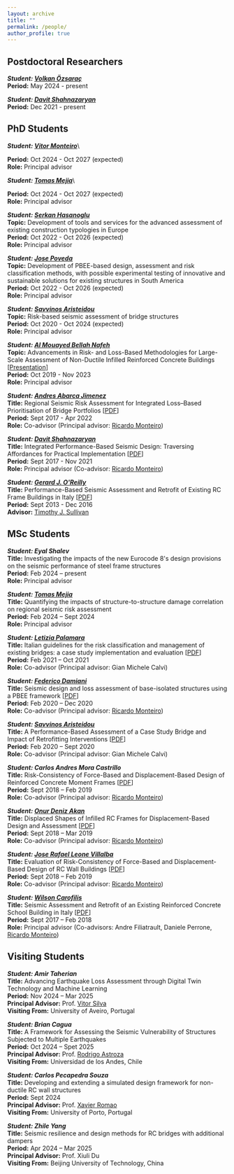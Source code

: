 ```yaml
---
layout: archive
title: ""
permalink: /people/
author_profile: true
---
```


## Postdoctoral Researchers
***Student:	[Volkan Özsaraç](https://www.linkedin.com/in/volkan-%C3%B6zsara%C3%A7-90509890/)***\
**Period:** May 2024 - present

***Student:	[Davit Shahnazaryan](https://www.linkedin.com/in/davitshahnazaryan/)***\
**Period:** Dec 2021 - present

## PhD Students
***Student: [Vitor Monteiro](https://www.linkedin.com/in/v%C3%ADtor-monteiro-structuralengineering/)***\
<!-- **Topic:** Development of tools and services for the advanced assessment of existing construction typologies in Europe\ -->
**Period:** Oct 2024 - Oct 2027 (expected)\
**Role:** Principal advisor

***Student: [Tomas Mejia](https://www.linkedin.com/in/tom%C3%A1s-mej%C3%ADa-03516112a/)***\
<!-- **Topic:** Development of tools and services for the advanced assessment of existing construction typologies in Europe\ -->
**Period:** Oct 2024 - Oct 2027 (expected)\
**Role:** Principal advisor

***Student: [Serkan Hasanoglu](https://www.linkedin.com/in/serkan-hasano%C4%9Flu-810a12b9/)***\
**Topic:** Development of tools and services for the advanced assessment of existing construction typologies in Europe\
**Period:** Oct 2022 - Oct 2026 (expected)\
**Role:** Principal advisor

***Student: [Jose Poveda](https://www.linkedin.com/in/jose-poveda-7ab351a1/)***\
**Topic:** Development of PBEE-based design, assessment and risk classification methods, with possible experimental testing of innovative and sustainable solutions for existing structures in South America\
**Period:** Oct 2022 - Oct 2026 (expected)\
**Role:** Principal advisor

***Student: [Savvinos Aristeidou](https://www.linkedin.com/in/savvinos-aristeidou-419711230/)***\
**Topic:** Risk-based seismic assessment of bridge structures\
**Period:** Oct 2020 - Oct 2024 (expected)\
**Role:** Principal advisor

***Student: [Al Mouayed Bellah Nafeh](https://www.linkedin.com/in/al-mouayed-bellah-nafeh/)***\
**Topic:** Advancements in Risk- and Loss-Based Methodologies for Large-Scale Assessment of Non-Ductile Infilled Reinforced Concrete Buildings [[Presentation](http://gerardjoreilly.github.io/files/Presentations/PhD_Nafeh-2024.pdf)]\
**Period:** Oct 2019 - Nov 2023\
**Role:**	Principal advisor

***Student: [Andres Abarca Jimenez](https://www.linkedin.com/in/andres-abarca-jimenez/)***\
**Title:** Regional Seismic Risk Assessment for Integrated Loss–Based Prioritisation of Bridge Portfolios [[PDF](http://gerardjoreilly.github.io/files/Theses/2022-Abarca.pdf)]\
**Period:** Sept 2017 - Apr 2022\
**Role:** Co-advisor (Principal advisor: [Ricardo Monteiro](https://www.linkedin.com/in/ricardo-monteiro-09306a58/))

***Student:	[Davit Shahnazaryan](https://www.linkedin.com/in/davitshahnazaryan/)***\
**Title:**	Integrated Performance-Based Seismic Design: Traversing Affordances for Practical Implementation [[PDF](http://gerardjoreilly.github.io/files/Theses/2021-Shahnazaryan.pdf)]\
**Period:** Sept 2017 - Nov 2021\
**Role:**	Principal advisor (Co-advisor: [Ricardo Monteiro](https://www.linkedin.com/in/ricardo-monteiro-09306a58/))

***Student:	[Gerard J. O'Reilly](https://www.linkedin.com/in/gerard-o-reilly-19601732/)***\
**Title:**	Performance-Based Seismic Assessment and Retrofit of Existing RC Frame Buildings in Italy [[PDF](http://gerardjoreilly.github.io/files/Theses/2016_O'Reilly.pdf)]\
**Period:** Sept 2013 - Dec 2016\
**Advisor:** [Timothy J. Sullivan](https://www.linkedin.com/in/timothy-sullivan-6611836/)

## MSc Students
***Student: Eyal Shalev***\
**Title:** Investigating the impacts of the new Eurocode 8's design provisions on the seismic performance of steel frame structures\
**Period:** Feb 2024 – present\
**Role:** Principal advisor

***Student: [Tomas Mejia](https://www.linkedin.com/in/tom%C3%A1s-mej%C3%ADa-03516112a/)***\
**Title:** Quantifying the impacts of structure-to-structure damage correlation on regional seismic risk assessment\
**Period:** Feb 2024 – Sept 2024\
**Role:** Principal advisor

***Student: [Letizia Palamara](https://www.linkedin.com/in/letizia-palamara-371062227/)***\
**Title:** Italian guidelines for the risk classification and management of existing bridges: a case study implementation and evaluation [[PDF](http://gerardjoreilly.github.io/files/Theses/2020-Palamara.pdf)]\
**Period:** Feb 2021 – Oct 2021\
**Role:** Co-advisor (Principal advisor: Gian Michele Calvi)

***Student: [Federico Damiani](https://www.linkedin.com/in/federico-damiani-5a5a2b1b3/)***\
**Title:** Seismic design and loss assessment of base-isolated structures using a PBEE framework [[PDF](http://gerardjoreilly.github.io/files/Theses/2020-Damiani.pdf)]\
**Period:** Feb 2020 – Dec 2020\
**Role:** Co-advisor (Principal advisor: [Ricardo Monteiro](https://www.linkedin.com/in/ricardo-monteiro-09306a58/))

***Student: [Savvinos Aristeidou](https://www.linkedin.com/in/savvinos-aristeidou-419711230/)***\
**Title:** A Performance-Based Assessment of a Case Study Bridge and Impact of Retrofitting Interventions [[PDF](http://gerardjoreilly.github.io/files/Theses/2020_Aristeidou.pdf)]\
**Period:** Feb 2020 – Sept 2020\
**Role:** Co-advisor (Principal advisor: Gian Michele Calvi)

***Student: Carlos Andres Mora Castrillo***\
**Title:** Risk-Consistency of Force-Based and Displacement-Based Design of Reinforced Concrete Moment Frames [[PDF](http://gerardjoreilly.github.io/files/Theses/2019_Mora-Castrillo.pdf)]\
**Period:** Sept 2018 – Feb 2019\
**Role:** Co-advisor (Principal advisor: [Ricardo Monteiro](https://www.linkedin.com/in/ricardo-monteiro-09306a58/))

***Student: [Onur Deniz Akan](https://www.linkedin.com/in/odeniz-akan/)***\
**Title:** Displaced Shapes of Infilled RC Frames for Displacement-Based Design and Assessment [[PDF](http://gerardjoreilly.github.io/files/Theses/2019_Akan.pdf)]\
**Period:** Sept 2018 – Mar 2019\
**Role:** Co-advisor (Principal advisor: [Ricardo Monteiro](https://www.linkedin.com/in/ricardo-monteiro-09306a58/))

***Student: [Jose Rafael Leone Villalba](https://www.linkedin.com/in/jose-leone-villalba-9a7b34183/)***\
**Title:** Evaluation of Risk-Consistency of Force-Based and Displacement-Based Design of RC Wall Buildings [[PDF](http://gerardjoreilly.github.io/files/Theses/2019_Leone-Villalba.pdf)]\
**Period:** Sept 2018 – Feb 2019\
**Role:** Co-advisor (Principal advisor: [Ricardo Monteiro](https://www.linkedin.com/in/ricardo-monteiro-09306a58/))

***Student: [Wilson Carofilis](https://www.linkedin.com/in/wilson-wladimir-carofilis-gallo/)***\
**Title:** Seismic Assessment and Retrofit of an Existing Reinforced Concrete School Building in Italy [[PDF](http://gerardjoreilly.github.io/files/Theses/2018_Carofilis.pdf)]\
**Period:** Sept 2017 – Feb 2018\
**Role:** Principal advisor (Co-advisors: Andre Filiatrault, Daniele Perrone, [Ricardo Monteiro](https://www.linkedin.com/in/ricardo-monteiro-09306a58/))


## Visiting Students
***Student: Amir Taherian***\
**Title:** Advancing Earthquake Loss Assessment through Digital Twin Technology and Machine Learning\
**Period:** Nov 2024 – Mar 2025\
**Principal Advisor:** Prof. [Vitor Silva](https://www.linkedin.com/in/vitor-silva-28a260253/)\
**Visiting From:** University of Aveiro, Portugal

***Student: Brian Cagua***\
**Title:** A Framework for Assessing the Seismic Vulnerability of Structures Subjected to Multiple Earthquakes\
**Period:** Oct 2024 – Spet 2025\
**Principal Advisor:** Prof. [Rodrigo Astroza](https://www.linkedin.com/in/rodrigoastroza/)\
**Visiting From:** Universidad de los Andes, Chile

***Student: Carlos Pecapedra Souza***\
**Title:** Developing and extending a simulated design framework for non-ductile RC wall structures\
**Period:** Sept 2024\
**Principal Advisor:** Prof. [Xavier Romao](https://www.linkedin.com/in/xavier-rom%C3%A3o-b952616/)\
**Visiting From:** University of Porto, Portugal

***Student: Zhile Yang***\
**Title:** Seismic resilience and design methods for RC bridges with additional dampers\
**Period:** Apr 2024 – Mar 2025\
**Principal Advisor:** Prof. Xiuli Du\
**Visiting From:** Beijing University of Technology, China
